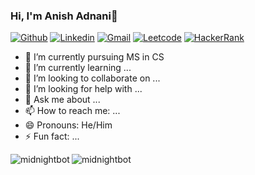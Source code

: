 ### Hi, I'm Anish Adnani👋



[![Github](https://img.shields.io/badge/-Github-000?&logo=Github&logoColor=white)](https://github.com/midnightbot)
[![Linkedin](https://img.shields.io/badge/-LinkedIn-blue?&logo=Linkedin&logoColor=white)](https://www.linkedin.com/in/anish-adnani-b82444174/)
[![Gmail](https://img.shields.io/badge/-Gmail-c14438?&logo=Gmail&logoColor=white)](mailto:anishadnani00@gmail.com)
[![Leetcode](https://img.shields.io/badge/-LeetCode-grey?&logo=Leetcode&logoColor=orange)](https://leetcode.com/anish_adnani/)
[![HackerRank](https://img.shields.io/badge/-Hackerrank-black?&logo=Hackerrank&logoColor=green)](https://www.hackerrank.com/midnightbot?hr_r=1)

- 🔭 I’m currently pursuing MS in CS
- 🌱 I’m currently learning ...
- 👯 I’m looking to collaborate on ...
- 🤔 I’m looking for help with ...
- 💬 Ask me about ...
- 📫 How to reach me: ...
- 😄 Pronouns: He/Him
- ⚡ Fun fact: ...

<img align="left" src="https://github-readme-stats.vercel.app/api/top-langs/?username=midnightbot&layout=compact&hide=html&theme=blue-green" alt="midnightbot" />

<img align="left" src="https://github-readme-stats.vercel.app/api?username=midnightbot&show_icons=true&theme=blue-green" alt="midnightbot" />

<br />


